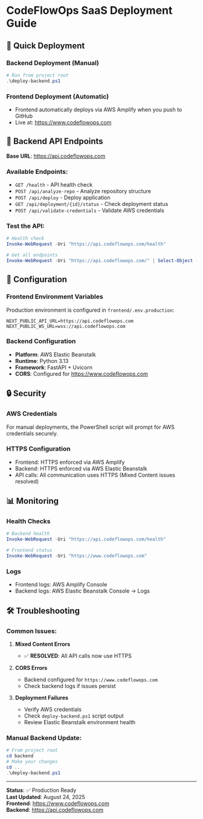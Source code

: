 # CodeFlowOps SaaS Deployment Guide

## 🚀 Quick Deployment

### Backend Deployment (Manual)
```powershell
# Run from project root
.\deploy-backend.ps1
```

### Frontend Deployment (Automatic)
- Frontend automatically deploys via AWS Amplify when you push to GitHub
- Live at: https://www.codeflowops.com

## 🔧 Backend API Endpoints

**Base URL**: https://api.codeflowops.com

### Available Endpoints:
- `GET /health` - API health check
- `POST /api/analyze-repo` - Analyze repository structure
- `POST /api/deploy` - Deploy application  
- `GET /api/deployment/{id}/status` - Check deployment status
- `POST /api/validate-credentials` - Validate AWS credentials

### Test the API:
```powershell
# Health check
Invoke-WebRequest -Uri "https://api.codeflowops.com/health"

# Get all endpoints
Invoke-WebRequest -Uri "https://api.codeflowops.com/" | Select-Object -ExpandProperty Content
```

## 📝 Configuration

### Frontend Environment Variables
Production environment is configured in `frontend/.env.production`:
```
NEXT_PUBLIC_API_URL=https://api.codeflowops.com
NEXT_PUBLIC_WS_URL=wss://api.codeflowops.com
```

### Backend Configuration
- **Platform**: AWS Elastic Beanstalk
- **Runtime**: Python 3.13
- **Framework**: FastAPI + Uvicorn
- **CORS**: Configured for https://www.codeflowops.com

## 🔒 Security

### AWS Credentials
For manual deployments, the PowerShell script will prompt for AWS credentials securely.

### HTTPS Configuration
- Frontend: HTTPS enforced via AWS Amplify
- Backend: HTTPS enforced via AWS Elastic Beanstalk
- API calls: All communication uses HTTPS (Mixed Content issues resolved)

## 📊 Monitoring

### Health Checks
```powershell
# Backend health
Invoke-WebRequest -Uri "https://api.codeflowops.com/health"

# Frontend status  
Invoke-WebRequest -Uri "https://www.codeflowops.com"
```

### Logs
- Frontend logs: AWS Amplify Console
- Backend logs: AWS Elastic Beanstalk Console → Logs

## 🛠️ Troubleshooting

### Common Issues:

1. **Mixed Content Errors**
   - ✅ **RESOLVED**: All API calls now use HTTPS

2. **CORS Errors**
   - Backend configured for `https://www.codeflowops.com`
   - Check backend logs if issues persist

3. **Deployment Failures**
   - Verify AWS credentials
   - Check `deploy-backend.ps1` script output
   - Review Elastic Beanstalk environment health

### Manual Backend Update:
```powershell
# From project root
cd backend
# Make your changes
cd ..
.\deploy-backend.ps1
```

---

**Status**: ✅ Production Ready  
**Last Updated**: August 24, 2025  
**Frontend**: https://www.codeflowops.com  
**Backend**: https://api.codeflowops.com
